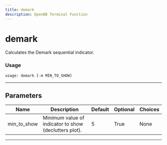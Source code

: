 ```yaml
---
title: demark
description: OpenBB Terminal Function
---
```


# demark

Calculates the Demark sequential indicator.

### Usage

```python
usage: demark [-m MIN_TO_SHOW]
```

---

## Parameters

| Name | Description | Default | Optional | Choices |
| ---- | ----------- | ------- | -------- | ------- |
| min_to_show | Minimum value of indicator to show (declutters plot). | 5 | True | None |
---

